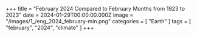 +++
title = "February 2024 Compared to February Months from 1923 to 2023"
date = 2024-01-29T00:00:00.000Z
image = "/images/1_/eng_2024_february-min.png"
categories = [ "Earth" ]
tags = [ "february", "2024", "climate" ]
+++

